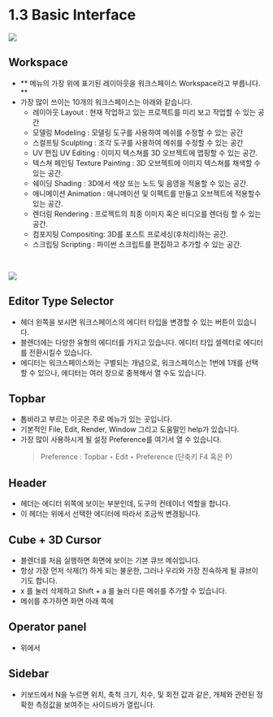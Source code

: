 # 1.3 Basic Interface
<image src="https://github.com/onmind/ob/blob/main/Image/Interface_object%20mode.png?raw=true" with="400" hight="300">

## Workspace
- ** 메뉴의 가장 위에 표기된 레이아웃을 워크스페이스 Workspace라고 부릅니다.  **
- 가장 많이 쓰이는 10개의 워크스페이스는 아래와 같습니다. 
	-   레이아웃 Layout :  현재 작업하고 있는 프로젝트를 미리 보고 작업할 수 있는 공간
	-   모델링 Modeling : 모델링 도구를 사용하여 메쉬를 수정할 수 있는 공간
	-   스컬프팅 Sculpting : 조각 도구를 사용하여 메쉬를 수정할 수 있는 공간
	-   UV 편집 UV Editing : 이미지 텍스쳐를 3D 오브젝트에 맵핑할 수 있는 공간. 
	-   텍스쳐 페인팅 Texture Painting : 3D 오브젝트에 이미지 텍스쳐를 채색할 수 있는 공간.
	-   쉐이딩 Shading : 3D에서 색상 또는 노드 및 음영을 적용할 수 있는 공간. 
	-   애니메이션 Animation :  애니메이션 및 이펙트를 만들고 오브젝트에 적용할수 있는 공간. 
	-   렌더링 Rendering : 프로젝트의 최종 이미지 혹은 비디오를 렌더링 할 수 있는 공간.  
	-   컴포지팅 Compositing: 3D를 포스트 프로세싱(후처리)하는 공간.  
	-   스크립팅 Scripting : 파이썬 스크립트를 편집하고 추가할 수 있는 공간.  

&nbsp;

<image src="https://github.com/onmind/ob/blob/main/Image/Interface_editor%20type%20selector.png?raw=true" with="400" hight="300">

## Editor Type Selector 
- 헤더 왼쪽을 보시면 워크스페이스의 에디터 타입을 변경할 수 있는 버튼이 있습니다. 
-  블렌더에는 다양한 유형의 에디터를 가지고 있습니다. 에디터 타입 셀렉터로 에디터를 전환시킬수 있습니다. 
- 에디터는 워크스페이스와는 구별되는 개념으로, 워크스페이스는 1번에 1개를 선택할 수 있으나, 에디터는 여러 창으로 중복해서 열 수도 있습니다. 

## Topbar 
- 톱바라고 부르는 이곳은 주로 메뉴가 있는 곳입니다. 
- 기본적인 File, Edit, Render, Window 그리고 도움말인 help가 있습니다. 
- 가장 많이 사용하시게 될 설정 Preference를 여기서 열 수 있습니다. 
	> Preference : Topbar ‣ Edit ‣ Preference (단축키 F4 혹은 P)

## Header 
- 헤더는 에디터 위쪽에 보이는 부분인데, 도구의 컨테이너 역할을 합니다. 
- 이 헤더는 위에서 선택한 에디터에 따라서 조금씩 변경됩니다. 


## Cube + 3D Cursor 
- 블렌더를 처음 실행하면 화면에 보이는 기본 큐브 메쉬입니다. 
- 항상 가장 먼저 삭제(?) 하게 되는 불운한, 그러나 우리와 가장 친숙하게 될 큐브이기도 합니다.
- x 를 눌러 삭제하고 Shift + a 를 눌러 다른 메쉬를 추가할 수 있습니다. 
- 메쉬를 추가하면 화면 아래 쪽에 

## Operator panel
- 위에서 

## Sidebar 

- 키보드에서 N을 누르면 위치, 축척 크기, 치수, 및 회전 값과 같은, 개체와 관련된 정확한 측정값을 보여주는 사이드바가 열립니다. 